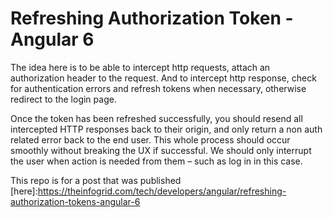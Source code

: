 # Refreshing Authorization Token - Angular 6

The idea here is to be able to intercept http requests, attach an authorization header to the request. And to intercept http response, check for authentication errors and refresh tokens when necessary, otherwise redirect to the login page.

Once the token has been refreshed successfully, you should resend all intercepted HTTP responses back to their origin, and only return a non auth related error back to the end user. This whole process should occur smoothly without breaking the UX if successful. We should only interrupt the user when action is needed from them – such as log in in this case.

This repo is for a post that was published [here]:<https://theinfogrid.com/tech/developers/angular/refreshing-authorization-tokens-angular-6>
